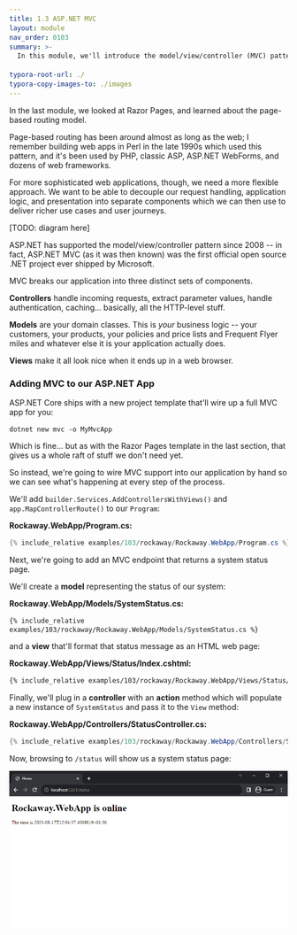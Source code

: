 ```yaml
---
title: 1.3 ASP.NET MVC
layout: module
nav_order: 0103
summary: >-
  In this module, we'll introduce the model/view/controller (MVC) pattern, and learn how ASP.NET Core implements support for applications which use this pattern.

typora-root-url: ./
typora-copy-images-to: ./images
---
```


In the last module, we looked at Razor Pages, and learned about the page-based routing model.

Page-based routing has been around almost as long as the web; I remember building web apps in Perl in the late 1990s which used this pattern, and it's been used by PHP, classic ASP, ASP.NET WebForms, and dozens of web frameworks.

For more sophisticated web applications, though, we need a more flexible approach. We want to be able to decouple our request handling, application logic, and presentation into separate components which we can then use to deliver richer use cases and user journeys.

[TODO: diagram here]

ASP.NET has supported the model/view/controller pattern since 2008 -- in fact, ASP.NET MVC (as it was then known) was the first official open source .NET project ever shipped by Microsoft.

MVC breaks our application into three distinct sets of components.

**Controllers** handle incoming requests, extract parameter values, handle authentication, caching... basically, all the HTTP-level stuff.

**Models** are your domain classes. This is *your* business logic -- your customers, your products, your policies and price lists and Frequent Flyer miles and whatever else it is your application actually does.

**Views** make it all look nice when it ends up in a web browser.

### Adding MVC to our ASP.NET App

ASP.NET Core ships with a new project template that'll wire up a full MVC app for you:

```
dotnet new mvc -o MyMvcApp
```

Which is fine... but as with the Razor Pages template in the last section, that gives us a whole raft of stuff we don't need yet.

So instead, we're going to wire MVC support into our application by hand so we can see what's happening at every step of the process.

We'll add `builder.Services.AddControllersWithViews()` and `app.MapControllerRoute()` to our `Program`:

**Rockaway.WebApp/Program.cs:**

```csharp
{% include_relative examples/103/rockaway/Rockaway.WebApp/Program.cs %}
```

Next, we're going to add an MVC endpoint that returns a system status page.

We'll create a **model** representing the status of our system:

**Rockaway.WebApp/Models/SystemStatus.cs:**

```
{% include_relative examples/103/rockaway/Rockaway.WebApp/Models/SystemStatus.cs %}
```

and a **view** that'll format that status message as an HTML web page:

**Rockaway.WebApp/Views/Status/Index.cshtml:**

```html
{% include_relative examples/103/rockaway/Rockaway.WebApp/Views/Status/Index.cshtml %}
```

Finally, we'll plug in a **controller** with an **action** method which will populate a new instance of `SystemStatus` and pass it to the `View` method:

**Rockaway.WebApp/Controllers/StatusController.cs:**

```csharp
{% include_relative examples/103/rockaway/Rockaway.WebApp/Controllers/StatusController.cs %}
```

Now, browsing to `/status` will show us a system status page:

![image-20230817120650987](/images/image-20230817120650987.png)














